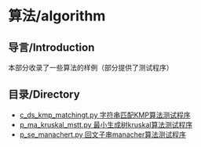 # 算法/algorithm

## 导言/Introduction

本部分收录了一些算法的样例（部分提供了测试程序）

## 目录/Directory

* [c_ds_kmp_matchingt.py 字符串匹配KMP算法测试程序](./c_ds_kmp_matchingt.py)
* [p_ma_kruskal_mstt.py 最小生成树kruskal算法测试程序](./c_ds_kmp_matchingt.py)
* [p_se_manachert.py 回文子串manacher算法测试程序](./p_se_manachert.py)